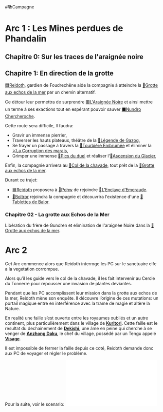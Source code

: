 #📚Campagne

# Arc 1 : Les Mines perdues de Phandalin

## Chapitre 0: Sur les traces de l'araignée noire
## Chapitre 1: En direction de la grotte

[🟦Reidoth](PNJ/🟦Reidoth.md), gardien de Foudrechêne aide la compagnie à atteindre la [📍Grotte aux echos de la mer](lieux/📍Grotte%20aux%20echos%20de%20la%20mer.md) par un chemin alternatif.

Ce détour leur permettra de surprendre [🟥L'Araignée Noire](PNJ/🟥L'Araignée%20Noire.md) et ainsi mettre un terme à ses exactions tout en espérant pouvoir sauver [⬛Nundro Chercheroche](PNJ/⬛Nundro%20Chercheroche.md).

Cette route sera difficile, Il faudra:
- Gravir un immense pierrier, 
- Traverser les hauts plateaux, théâtre de la [📜Légende de Gazog](lore/📜Légende%20de%20Gazog.md),
- Se frayer un passage à travers la [📍Tourbière Embrumée](lieux/📍Tourbière%20Embrumée.md) et éliminer la [⚔La Corruption des marais](épreuves/⚔La%20Corruption%20des%20marais.md),
- Grimper une immense [📍Pics du duel](lieux/📍Pics%20du%20duel.md) et réaliser l'[🎲Ascension du Glacier](épreuves/🎲Ascension%20du%20Glacier.md),

Enfin, la compagnie arrivera au [🔎Col de la chavade](découverte/🔎Col%20de%20la%20chavade.md), tout prêt de la [📍Grotte aux echos de la mer](lieux/📍Grotte%20aux%20echos%20de%20la%20mer.md).

Durant ce trajet:
- [🟦Reidoth](PNJ/🟦Reidoth.md) proposera à [👤Pohw](PJ/👤Pohw.md) de rejoindre [📜L'Enclave d'Emeraude](lore/📜L'Enclave%20d'Emeraude.md). 
- [👤Boltror](PJ/👤Boltror.md) rejoindra la compagnie et découvrira l'existence d'une [📜Tablettes de Balor](lore/📜Tablettes%20de%20Balor.md).

### Chapitre 02 - La grotte aux Echos de la Mer
Libération du frère de Gundren et elimination de l'araignée Noire dans la [📍Grotte aux echos de la mer](lieux/📍Grotte%20aux%20echos%20de%20la%20mer.md).


# Arc 2

Cet Arc commence alors que Reidoth interroge les PC sur le sanctuaire elfe a la vegetation corrompue.

Alors qu’il les guide vers le col de la chavade, il les fait intervenir au Cercle du Tonnerre pour repousser une invasion de plantes deviantes.

Pendant que les PC accomplissent leur mission dans la grotte aux echos de la mer, Reidoth mène son enquête. Il découvre l’origine de ces mutations: un portail magique entre en interférence avec la trame de magie et altère la Nature.

En realité une faille s’est ouverte entre les royaumes oubliés et un autre continent, plus particulièrement dans le village de **[Kuritori](lieux/Kuritori.md)**. Cette faille est le resultat du dechainement de **[Dekishi](PNJ/Dekishi.md)**, une âme en peine qui cherche à se venger de **[Anzhong Daku](PNJ/Anzhong%20Daku.md)**, le chef du village, possédé par un Tengu appelé **[Visage](PNJ/Visage.md)**.


Il est impossible de fermer la faille depuis ce coté, Reidoth demande donc aux PC de voyager et régler le problème.

Pour la suite, voir le scenario:
![the-spirit-and-the-charlatan](assets/the-spirit-and-the-charlatan.pdf)

